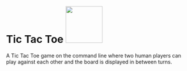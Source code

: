 # Tic Tac Toe <img src="https://media.giphy.com/media/ChzovjKPuEiYe8ePih/giphy.gif" width="100">

A Tic Tac Toe game on the command line where two human players can play against each other and the board is displayed in between turns.
